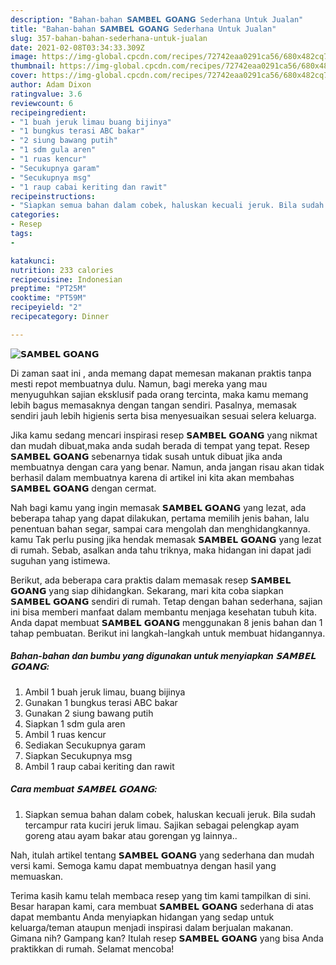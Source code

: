 ```yaml
---
description: "Bahan-bahan 𝗦𝗔𝗠𝗕𝗘𝗟 𝗚𝗢𝗔𝗡𝗚 Sederhana Untuk Jualan"
title: "Bahan-bahan 𝗦𝗔𝗠𝗕𝗘𝗟 𝗚𝗢𝗔𝗡𝗚 Sederhana Untuk Jualan"
slug: 357-bahan-bahan-sederhana-untuk-jualan
date: 2021-02-08T03:34:33.309Z
image: https://img-global.cpcdn.com/recipes/72742eaa0291ca56/680x482cq70/𝗦𝗔𝗠𝗕𝗘𝗟-𝗚𝗢𝗔𝗡𝗚-foto-resep-utama.jpg
thumbnail: https://img-global.cpcdn.com/recipes/72742eaa0291ca56/680x482cq70/𝗦𝗔𝗠𝗕𝗘𝗟-𝗚𝗢𝗔𝗡𝗚-foto-resep-utama.jpg
cover: https://img-global.cpcdn.com/recipes/72742eaa0291ca56/680x482cq70/𝗦𝗔𝗠𝗕𝗘𝗟-𝗚𝗢𝗔𝗡𝗚-foto-resep-utama.jpg
author: Adam Dixon
ratingvalue: 3.6
reviewcount: 6
recipeingredient:
- "1 buah jeruk limau buang bijinya"
- "1 bungkus terasi ABC bakar"
- "2 siung bawang putih"
- "1 sdm gula aren"
- "1 ruas kencur"
- "Secukupnya garam"
- "Secukupnya msg"
- "1 raup cabai keriting dan rawit"
recipeinstructions:
- "Siapkan semua bahan dalam cobek, haluskan kecuali jeruk. Bila sudah tercampur rata kuciri jeruk limau. Sajikan sebagai pelengkap ayam goreng atau ayam bakar atau gorengan yg lainnya.."
categories:
- Resep
tags:
- 

katakunci:  
nutrition: 233 calories
recipecuisine: Indonesian
preptime: "PT25M"
cooktime: "PT59M"
recipeyield: "2"
recipecategory: Dinner

---
```



![𝗦𝗔𝗠𝗕𝗘𝗟 𝗚𝗢𝗔𝗡𝗚](https://img-global.cpcdn.com/recipes/72742eaa0291ca56/680x482cq70/𝗦𝗔𝗠𝗕𝗘𝗟-𝗚𝗢𝗔𝗡𝗚-foto-resep-utama.jpg)

Di zaman  saat ini , anda memang dapat memesan makanan praktis tanpa mesti repot membuatnya dulu. Namun, bagi mereka yang mau menyuguhkan sajian eksklusif pada orang tercinta, maka kamu memang lebih bagus memasaknya dengan tangan sendiri. Pasalnya, memasak sendiri jauh lebih higienis serta bisa menyesuaikan sesuai selera keluarga.

Jika kamu sedang mencari inspirasi resep 𝗦𝗔𝗠𝗕𝗘𝗟 𝗚𝗢𝗔𝗡𝗚 yang nikmat dan mudah dibuat,maka anda sudah berada di tempat yang tepat. Resep 𝗦𝗔𝗠𝗕𝗘𝗟 𝗚𝗢𝗔𝗡𝗚  sebenarnya tidak susah untuk dibuat jika anda membuatnya dengan cara yang benar. Namun, anda jangan risau akan tidak berhasil dalam membuatnya 
karena di artikel ini kita akan membahas 𝗦𝗔𝗠𝗕𝗘𝗟 𝗚𝗢𝗔𝗡𝗚 dengan cermat.  



Nah bagi kamu yang ingin memasak 𝗦𝗔𝗠𝗕𝗘𝗟 𝗚𝗢𝗔𝗡𝗚 yang lezat, ada beberapa tahap yang dapat dilakukan, pertama memilih jenis bahan, lalu penentuan bahan segar, sampai cara mengolah dan menghidangkannya. kamu Tak perlu pusing jika hendak memasak 𝗦𝗔𝗠𝗕𝗘𝗟 𝗚𝗢𝗔𝗡𝗚 yang lezat di rumah. Sebab, asalkan anda  tahu triknya, maka hidangan ini dapat jadi suguhan yang istimewa.

Berikut, ada beberapa cara praktis  dalam memasak resep 𝗦𝗔𝗠𝗕𝗘𝗟 𝗚𝗢𝗔𝗡𝗚 yang siap dihidangkan. Sekarang, mari kita coba siapkan 𝗦𝗔𝗠𝗕𝗘𝗟 𝗚𝗢𝗔𝗡𝗚 sendiri di rumah. Tetap dengan bahan sederhana, sajian ini bisa memberi manfaat dalam membantu menjaga kesehatan tubuh kita. Anda dapat membuat 𝗦𝗔𝗠𝗕𝗘𝗟 𝗚𝗢𝗔𝗡𝗚 menggunakan 8 jenis bahan dan 1 tahap pembuatan. Berikut ini langkah-langkah untuk membuat hidangannya.

<!--inarticleads1-->

##### Bahan-bahan dan bumbu yang digunakan untuk menyiapkan 𝗦𝗔𝗠𝗕𝗘𝗟 𝗚𝗢𝗔𝗡𝗚:

1. Ambil 1 buah jeruk limau, buang bijinya
1. Gunakan 1 bungkus terasi ABC bakar
1. Gunakan 2 siung bawang putih
1. Siapkan 1 sdm gula aren
1. Ambil 1 ruas kencur
1. Sediakan Secukupnya garam
1. Siapkan Secukupnya msg
1. Ambil 1 raup cabai keriting dan rawit




<!--inarticleads2-->

##### Cara membuat 𝗦𝗔𝗠𝗕𝗘𝗟 𝗚𝗢𝗔𝗡𝗚:

1. Siapkan semua bahan dalam cobek, haluskan kecuali jeruk. Bila sudah tercampur rata kuciri jeruk limau. Sajikan sebagai pelengkap ayam goreng atau ayam bakar atau gorengan yg lainnya..




Nah, itulah artikel tentang  𝗦𝗔𝗠𝗕𝗘𝗟 𝗚𝗢𝗔𝗡𝗚  yang sederhana dan mudah versi kami. Semoga kamu dapat membuatnya dengan hasil yang memuaskan. 

Terima kasih kamu telah membaca resep yang tim kami tampilkan di sini. Besar harapan kami, cara membuat  𝗦𝗔𝗠𝗕𝗘𝗟 𝗚𝗢𝗔𝗡𝗚 sederhana di atas dapat membantu Anda menyiapkan hidangan yang sedap untuk keluarga/teman ataupun menjadi inspirasi dalam berjualan makanan. Gimana nih? Gampang kan? Itulah resep 𝗦𝗔𝗠𝗕𝗘𝗟 𝗚𝗢𝗔𝗡𝗚 yang bisa Anda praktikkan di rumah. Selamat mencoba!

